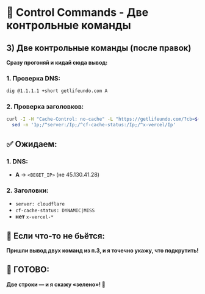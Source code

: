 # 🎯 Control Commands - Две контрольные команды

## **3) Две контрольные команды (после правок)**

**Сразу прогоняй и кидай сюда вывод:**

### **1. Проверка DNS:**
```bash
dig @1.1.1.1 +short getlifeundo.com A
```

### **2. Проверка заголовков:**
```bash
curl -I -H "Cache-Control: no-cache" -L "https://getlifeundo.com/?cb=$(date +%s)" | \
  sed -n '1p;/^server:/Ip;/^cf-cache-status:/Ip;/^x-vercel/Ip'
```

## **✅ Ожидаем:**

### **1. DNS:**
- **A** → `<BEGET_IP>` (не 45.130.41.28)

### **2. Заголовки:**
- `server: cloudflare`
- `cf-cache-status: DYNAMIC|MISS`
- **нет** `x-vercel-*`

## **🚨 Если что-то не бьётся:**

**Пришли вывод двух команд из п.3, и я точечно укажу, что подкрутить!**

## **🎯 ГОТОВО:**

**Две строки — и я скажу «зелено»! 🚀**


